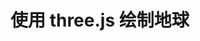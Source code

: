 # 使用 three.js 绘制地球

[annotation]: <id> (b575f629-a6bb-4631-9f75-5646823ce9e8)
[annotation]: <status> (public)
[annotation]: <create_time> (2020-06-07 01:04:56)
[annotation]: <category> (计算机技术)
[annotation]: <tags> (Javascript)
[annotation]: <comments> (false)
[annotation]: <url> (http://blog.ccyg.studio/article/b575f629-a6bb-4631-9f75-5646823ce9e8)

<script src="https://cdn.jsdelivr.net/npm/jquery@3.4.0/dist/jquery.min.js"></script>
<script src="https://cdn.jsdelivr.net/npm/three@0.117.1/build/three.min.js"></script>

<div class="ui segment" id="scene"></div>
<script type="module" src="./three/globe/globe.js"></script>
<script>
    sky_image = './three/globe/sky.jpg';
    world_image = './three/globe/sky.jpg';
</script>